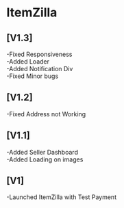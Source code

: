 # ItemZilla

## [V1.3]
-Fixed Responsiveness <br>
-Added Loader<br>
-Added Notification Div <br>
-Fixed Minor bugs

## [V1.2]
-Fixed Address not Working

## [V1.1]
-Added Seller Dashboard <br>
-Added Loading on images

## [V1]
-Launched ItemZilla with Test Payment